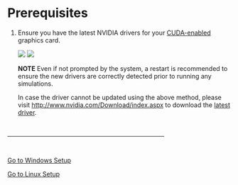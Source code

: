 # Prerequisites 

1. Ensure you have the latest NVIDIA drivers for your [CUDA-enabled](https://developer.nvidia.com/cuda-gpus) graphics card.

	<div class="img_container">
    <img class='sm_img' src="../../../imgs/nvidia_driver2.png"/>
	<img class='semiwide_img' src="../../../imgs/nvidia_driver1.png"/>
    </div>

    **NOTE**
    Even if not prompted by the system, a restart is recommended to ensure the new drivers are correctly detected prior to running any simulations.

    In case the driver cannot be updated using the above method, please visit http://www.nvidia.com/Download/index.aspx to download the [latest driver](http://www.nvidia.com/Download/index.aspx).

<p>&nbsp;</p>

<hr width="70%"/>

<p>&nbsp;</p>

[Go to Windows Setup](../monoDrive_home/getting_started/Windows)

[Go to Linux Setup](../monoDrive_home/getting_started/Linux)

<p>&nbsp;</p>